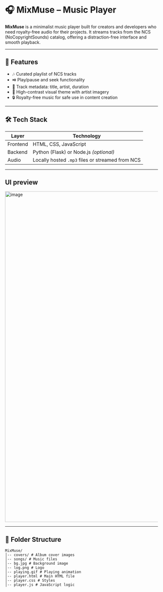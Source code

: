 # 🎧 MixMuse – Music Player

**MixMuse** is a minimalist music player built for creators and developers who need royalty-free audio for their projects. It streams tracks from the NCS (NoCopyrightSounds) catalog, offering a distraction-free interface and smooth playback.

---


## 🚀 Features

- 🎶 Curated playlist of NCS tracks
- ⏯️ Play/pause and seek functionality
- 📜 Track metadata: title, artist, duration
- 🖤 High-contrast visual theme with artist imagery
- 🔒 Royalty-free music for safe use in content creation

---


## 🛠️ Tech Stack

| Layer       | Technology        |
|-------------|-------------------|
| Frontend    | HTML, CSS, JavaScript |
| Backend     | Python (Flask) or Node.js *(optional)* |
| Audio       | Locally hosted `.mp3` files or streamed from NCS |

---

## UI preview

<img width="1898" height="1086" alt="image" src="https://github.com/user-attachments/assets/985c17bd-8b8a-42bf-9fd2-50b2eca96eed" />


---


## 📁 Folder Structure
```
MixMuse/
│-- covers/ # Album cover images
│-- songs/ # Music files
│-- bg.jpg # Background image
│-- log.png # Logo
│-- playing.gif # Playing animation
│-- player.html # Main HTML file
│-- player.css # Styles
│-- player.js # JavaScript logic
```
